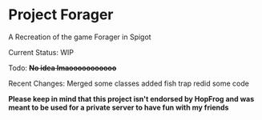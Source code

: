 # Project Forager
A Recreation of the game Forager in Spigot

Current Status: WIP

Todo: **~~No idea lmaooooooooooo~~**

Recent Changes: Merged some classes added fish trap redid some code

**Please keep in mind that this project isn't endorsed by HopFrog and was meant to be used for a private server to have fun with my friends**